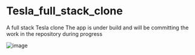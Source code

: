 # Tesla_full_stack_clone
A full stack Tesla clone
The app is under build and will be committing the work in the repository during progress



![image](https://user-images.githubusercontent.com/108344579/232587907-a4c2363b-2b32-42c7-ade6-6656fd44913b.png)

